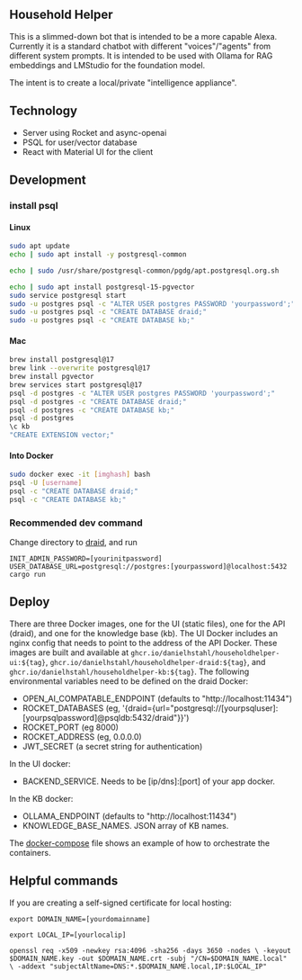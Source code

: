 ## Household Helper

This is a slimmed-down bot that is intended to be a more capable Alexa.  Currently it is a standard chatbot with different "voices"/"agents" from different system prompts.  It is intended to be used with Ollama for RAG embeddings and LMStudio for the foundation model.

The intent is to create a local/private "intelligence appliance".

## Technology

* Server using Rocket and async-openai
* PSQL for user/vector database
* React with Material UI for the client

## Development

### install psql

#### Linux

```sh
sudo apt update
echo | sudo apt install -y postgresql-common

echo | sudo /usr/share/postgresql-common/pgdg/apt.postgresql.org.sh

echo | sudo apt install postgresql-15-pgvector
sudo service postgresql start
sudo -u postgres psql -c "ALTER USER postgres PASSWORD 'yourpassword';"
sudo -u postgres psql -c "CREATE DATABASE draid;"
sudo -u postgres psql -c "CREATE DATABASE kb;"
```

#### Mac

```sh
brew install postgresql@17
brew link --overwrite postgresql@17
brew install pgvector
brew services start postgresql@17
psql -d postgres -c "ALTER USER postgres PASSWORD 'yourpassword';"
psql -d postgres -c "CREATE DATABASE draid;"
psql -d postgres -c "CREATE DATABASE kb;"
psql -d postgres
\c kb
"CREATE EXTENSION vector;"
```

#### Into Docker

```sh
sudo docker exec -it [imghash] bash
psql -U [username]
psql -c "CREATE DATABASE draid;"
psql -c "CREATE DATABASE kb;"
```

### Recommended dev command

Change directory to [draid](./draid), and run

`INIT_ADMIN_PASSWORD=[yourinitpassword] USER_DATABASE_URL=postgresql://postgres:[yourpassword]@localhost:5432 cargo run`


## Deploy

There are three Docker images, one for the UI (static files), one for the API (draid), and one for the knowledge base (kb).  The UI Docker includes an nginx config that needs to point to the address of the API Docker.  These images are built and available at `ghcr.io/danielhstahl/householdhelper-ui:${tag}`, `ghcr.io/danielhstahl/householdhelper-draid:${tag}`, and `ghcr.io/danielhstahl/householdhelper-kb:${tag}`.  The following environmental variables need to be defined on the draid Docker:
* OPEN_AI_COMPATABLE_ENDPOINT (defaults to "http://localhost:11434")
* ROCKET_DATABASES (eg, '{draid={url="postgresql://[yourpsqluser]:[yourpsqlpassword]@psqldb:5432/draid"}}')
* ROCKET_PORT (eg 8000)
* ROCKET_ADDRESS (eg, 0.0.0.0)
* JWT_SECRET (a secret string for authentication)


In the UI docker:
* BACKEND_SERVICE.  Needs to be [ip/dns]:[port] of your app docker.

In the KB docker:
* OLLAMA_ENDPOINT (defaults to "http://localhost:11434")
* KNOWLEDGE_BASE_NAMES.  JSON array of KB names.

The [docker-compose](./docker/docker-compose.yml) file shows an example of how to orchestrate the containers.

## Helpful commands

If you are creating a self-signed certificate for local hosting:

`export DOMAIN_NAME=[yourdomainname]`

`export LOCAL_IP=[yourlocalip]`

`openssl req -x509 -newkey rsa:4096 -sha256 -days 3650 -nodes \
  -keyout $DOMAIN_NAME.key -out $DOMAIN_NAME.crt -subj "/CN=$DOMAIN_NAME.local" \
  -addext "subjectAltName=DNS:*.$DOMAIN_NAME.local,IP:$LOCAL_IP"`
